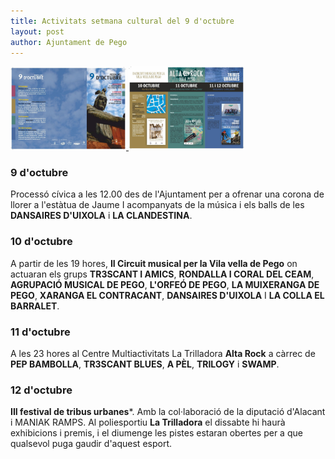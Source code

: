```yaml
---
title: Activitats setmana cultural del 9 d'octubre
layout: post
author: Ajuntament de Pego
---
```

<a class="salone-image center" href="/images/news/20141006-triptic-9-octubre-1.jpg" target="_blank" title="Tríptic setmana cultural 9 d'octubre">
    <img style="max-width: 185px" src="/images/news/20141006-triptic-9-octubre-1.jpg" alt="Tríptic setmana cultural 9 d'octubre">
</a>
<a class="salone-image center" href="/images/news/20141006-triptic-9-octubre-2.jpg" target="_blank" title="Tríptic setmana cultural 9 d'octubre">
    <img style="max-width: 185px" src="/images/news/20141006-triptic-9-octubre-2.jpg" alt="Tríptic setmana cultural 9 d'octubre">
</a>

### 9 d'octubre

Processó cívica a les 12.00 des de l'Ajuntament per a ofrenar una corona de llorer a l'estàtua de Jaume I acompanyats de la música i els balls de les **DANSAIRES D'UIXOLA** i **LA CLANDESTINA**.

### 10 d'octubre

A partir de les 19 hores, **II Circuit musical per la Vila vella de Pego** on actuaran els grups **TR3SCANT I AMICS**, **RONDALLA I CORAL DEL CEAM**, **AGRUPACIÓ MUSICAL DE PEGO**, **L'ORFEÓ DE PEGO**, **LA MUIXERANGA DE PEGO**, **XARANGA EL CONTRACANT**, **DANSAIRES D'UIXOLA** I **LA COLLA EL BARRALET**.

### 11 d'octubre

A les 23 hores al Centre Multiactivitats La Trilladora **Alta Rock** a càrrec de **PEP BAMBOLLA**, **TR3SCANT BLUES**, **A PÈL**, **TRILOGY** i **SWAMP**.

### 12 d'octubre

**III festival de tribus urbanes***. Amb la col·laboració de la diputació d'Alacant i MANIAK RAMPS. Al poliesportiu **La Trilladora** el dissabte hi haurà exhibicions i premis, i el diumenge les pistes estaran obertes per a que qualsevol puga gaudir d'aquest esport.